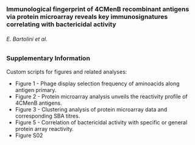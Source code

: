 ### Immunological fingerprint of 4CMenB recombinant antigens via protein microarray reveals key immunosignatures correlating with bactericidal activity

###### E. Bartolini et al.

### Supplementary Information

Custom scripts for figures and related analyses:

- Figure 1 - Phage display selection frequency of aminoacids along antigen primary.
- Figure 2 - Protein microarray analysis unveils the reactivity profile of 4CMenB antigens.
- Figure 3 - Clustering analysis of protein microarray data and corresponding SBA titres.
- Figure 5 - Correlation of bactericidal activity with specific or general protein array reactivity.
- Figure S02
